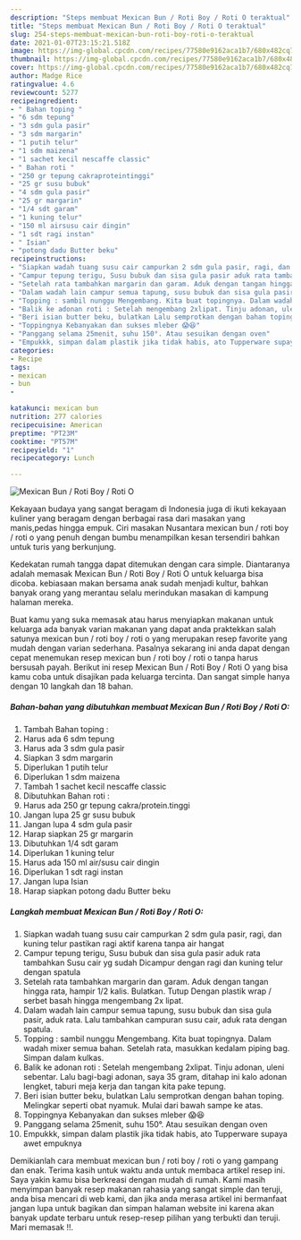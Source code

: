 ```yaml
---
description: "Steps membuat Mexican Bun / Roti Boy / Roti O teraktual"
title: "Steps membuat Mexican Bun / Roti Boy / Roti O teraktual"
slug: 254-steps-membuat-mexican-bun-roti-boy-roti-o-teraktual
date: 2021-01-07T23:15:21.518Z
image: https://img-global.cpcdn.com/recipes/77580e9162aca1b7/680x482cq70/mexican-bun-roti-boy-roti-o-foto-resep-utama.jpg
thumbnail: https://img-global.cpcdn.com/recipes/77580e9162aca1b7/680x482cq70/mexican-bun-roti-boy-roti-o-foto-resep-utama.jpg
cover: https://img-global.cpcdn.com/recipes/77580e9162aca1b7/680x482cq70/mexican-bun-roti-boy-roti-o-foto-resep-utama.jpg
author: Madge Rice
ratingvalue: 4.6
reviewcount: 5277
recipeingredient:
- " Bahan toping "
- "6 sdm tepung"
- "3 sdm gula pasir"
- "3 sdm margarin"
- "1 putih telur"
- "1 sdm maizena"
- "1 sachet kecil nescaffe classic"
- " Bahan roti "
- "250 gr tepung cakraproteintinggi"
- "25 gr susu bubuk"
- "4 sdm gula pasir"
- "25 gr margarin"
- "1/4 sdt garam"
- "1 kuning telur"
- "150 ml airsusu cair dingin"
- "1 sdt ragi instan"
- " Isian"
- "potong dadu Butter beku"
recipeinstructions:
- "Siapkan wadah tuang susu cair campurkan 2 sdm gula pasir, ragi, dan kuning telur pastikan ragi aktif karena tanpa air hangat"
- "Campur tepung terigu, Susu bubuk dan sisa gula pasir aduk rata tambahkan Susu cair yg sudah Dicampur dengan ragi dan kuning telur dengan spatula"
- "Setelah rata tambahkan margarin dan garam. Aduk dengan tangan hingga rata, hampir 1/2 kalis. Bulatkan. Tutup Dengan plastik wrap / serbet basah hingga mengembang 2x lipat."
- "Dalam wadah lain campur semua tapung, susu bubuk dan sisa gula pasir, aduk rata. Lalu tambahkan campuran susu cair, aduk rata dengan spatula."
- "Topping : sambil nunggu Mengembang. Kita buat topingnya. Dalam wadah mixer semua bahan. Setelah rata, masukkan kedalam piping bag. Simpan dalam kulkas."
- "Balik ke adonan roti : Setelah mengembang 2xlipat. Tinju adonan, uleni sebentar. Lalu bagi-bagi adonan, saya 35 gram, ditahap ini kalo adonan lengket, taburi meja kerja dan tangan kita pake tepung."
- "Beri isian butter beku, bulatkan Lalu semprotkan dengan bahan toping. Melingkar seperti obat nyamuk. Mulai dari bawah sampe ke atas."
- "Toppingnya Kebanyakan dan sukses mleber 😱😆"
- "Panggang selama 25menit, suhu 150°. Atau sesuikan dengan oven"
- "Empukkk, simpan dalam plastik jika tidak habis, ato Tupperware supaya awet empuknya"
categories:
- Recipe
tags:
- mexican
- bun
- 

katakunci: mexican bun  
nutrition: 277 calories
recipecuisine: American
preptime: "PT23M"
cooktime: "PT57M"
recipeyield: "1"
recipecategory: Lunch

---
```



![Mexican Bun / Roti Boy / Roti O](https://img-global.cpcdn.com/recipes/77580e9162aca1b7/680x482cq70/mexican-bun-roti-boy-roti-o-foto-resep-utama.jpg)

Kekayaan budaya yang sangat beragam di Indonesia juga di ikuti kekayaan kuliner yang beragam dengan berbagai rasa dari masakan yang manis,pedas hingga empuk. Ciri masakan Nusantara mexican bun / roti boy / roti o yang penuh dengan bumbu menampilkan kesan tersendiri bahkan untuk turis yang berkunjung.


Kedekatan rumah tangga dapat ditemukan dengan cara simple. Diantaranya adalah memasak Mexican Bun / Roti Boy / Roti O untuk keluarga bisa dicoba. kebiasaan makan bersama anak sudah menjadi kultur, bahkan banyak orang yang merantau selalu merindukan masakan di kampung halaman mereka.



Buat kamu yang suka memasak atau harus menyiapkan makanan untuk keluarga ada banyak varian makanan yang dapat anda praktekkan salah satunya mexican bun / roti boy / roti o yang merupakan resep favorite yang mudah dengan varian sederhana. Pasalnya sekarang ini anda dapat dengan cepat menemukan resep mexican bun / roti boy / roti o tanpa harus bersusah payah.
Berikut ini resep Mexican Bun / Roti Boy / Roti O yang bisa kamu coba untuk disajikan pada keluarga tercinta. Dan sangat simple hanya dengan 10 langkah dan 18 bahan.


<!--inarticleads1-->

##### Bahan-bahan yang dibutuhkan membuat Mexican Bun / Roti Boy / Roti O:

1. Tambah  Bahan toping :
1. Harus ada 6 sdm tepung
1. Harus ada 3 sdm gula pasir
1. Siapkan 3 sdm margarin
1. Diperlukan 1 putih telur
1. Diperlukan 1 sdm maizena
1. Tambah 1 sachet kecil nescaffe classic
1. Dibutuhkan  Bahan roti :
1. Harus ada 250 gr tepung cakra/protein.tinggi
1. Jangan lupa 25 gr susu bubuk
1. Jangan lupa 4 sdm gula pasir
1. Harap siapkan 25 gr margarin
1. Dibutuhkan 1/4 sdt garam
1. Diperlukan 1 kuning telur
1. Harus ada 150 ml air/susu cair dingin
1. Diperlukan 1 sdt ragi instan
1. Jangan lupa  Isian
1. Harap siapkan potong dadu Butter beku




<!--inarticleads2-->

##### Langkah membuat  Mexican Bun / Roti Boy / Roti O:

1. Siapkan wadah tuang susu cair campurkan 2 sdm gula pasir, ragi, dan kuning telur pastikan ragi aktif karena tanpa air hangat
1. Campur tepung terigu, Susu bubuk dan sisa gula pasir aduk rata tambahkan Susu cair yg sudah Dicampur dengan ragi dan kuning telur dengan spatula
1. Setelah rata tambahkan margarin dan garam. Aduk dengan tangan hingga rata, hampir 1/2 kalis. Bulatkan. Tutup Dengan plastik wrap / serbet basah hingga mengembang 2x lipat.
1. Dalam wadah lain campur semua tapung, susu bubuk dan sisa gula pasir, aduk rata. Lalu tambahkan campuran susu cair, aduk rata dengan spatula.
1. Topping : sambil nunggu Mengembang. Kita buat topingnya. Dalam wadah mixer semua bahan. Setelah rata, masukkan kedalam piping bag. Simpan dalam kulkas.
1. Balik ke adonan roti : Setelah mengembang 2xlipat. Tinju adonan, uleni sebentar. Lalu bagi-bagi adonan, saya 35 gram, ditahap ini kalo adonan lengket, taburi meja kerja dan tangan kita pake tepung.
1. Beri isian butter beku, bulatkan Lalu semprotkan dengan bahan toping. Melingkar seperti obat nyamuk. Mulai dari bawah sampe ke atas.
1. Toppingnya Kebanyakan dan sukses mleber 😱😆
1. Panggang selama 25menit, suhu 150°. Atau sesuikan dengan oven
1. Empukkk, simpan dalam plastik jika tidak habis, ato Tupperware supaya awet empuknya




Demikianlah cara membuat mexican bun / roti boy / roti o yang gampang dan enak. Terima kasih untuk waktu anda untuk membaca artikel resep ini. Saya yakin kamu bisa berkreasi dengan mudah di rumah. Kami masih menyimpan banyak resep makanan rahasia yang sangat simple dan teruji, anda bisa mencari di web kami, dan jika anda merasa artikel ini bermanfaat jangan lupa untuk bagikan dan simpan halaman website ini karena akan banyak update terbaru untuk resep-resep pilihan yang terbukti dan teruji. Mari memasak !!. 

